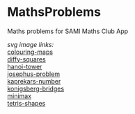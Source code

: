 # MathsProblems

Maths problems for SAMI Maths Club App

*svg image links:*  
[colouring-maps](https://www.flaticon.com/free-icon/map_854878?term=maps&page=1&position=11&page=1&position=11&related_id=854878&origin=search)  
[diffy-squares](https://www.flaticon.com/free-icon/selection_802045?term=squares&page=3&position=43&related_id=802045&origin=search)  
[hanoi-tower](https://www.flaticon.com/free-icon/stacking_3997821?term=pyramid&page=1&position=92&page=1&position=92&related_id=3997821&origin=search)  
[josephus-problem](https://www.flaticon.com/free-icon/share_148799?term=circles&page=2&position=24&related_id=148799&origin=search)  
[kaprekars-number](https://www.flaticon.com/free-icon/maths_1274961?term=subtraction&page=1&position=43&page=1&position=43&related_id=1274961&origin=search)  
[konigsberg-bridges](https://www.flaticon.com/free-icon/bridge_699611?term=bridge&page=1&position=33&related_id=699611&origin=search)  
[minimax](https://www.flaticon.com/free-icon/flow_759779?term=flow%20diagram&related_id=759779)  
[tetris-shapes](https://www.flaticon.com/free-icon/tetris_751000?term=tetris&page=1&position=2&related_id=751000&origin=search)  
